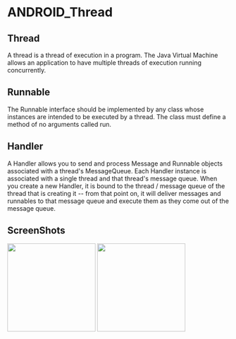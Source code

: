 # ANDROID_Thread


Thread
-----------
A thread is a thread of execution in a program. The Java Virtual Machine allows an application to have multiple threads of execution running concurrently.


Runnable
-----------
The Runnable interface should be implemented by any class whose instances are intended to be executed by a thread. The class must define a method of no arguments called run.


Handler
-----------
A Handler allows you to send and process Message and Runnable objects associated with a thread's MessageQueue. Each Handler instance is associated with a single thread and that thread's message queue. When you create a new Handler, it is bound to the thread / message queue of the thread that is creating it -- from that point on, it will deliver messages and runnables to that message queue and execute them as they come out of the message queue.


ScreenShots
-----------
<div>
<img width="200" src="https://user-images.githubusercontent.com/32612534/40410657-a91c68ac-5e6e-11e8-8060-5fa8a687cff3.png">
<img width="200" src="https://user-images.githubusercontent.com/32612534/40410662-aa4c77a8-5e6e-11e8-8573-2af4b5f5a2ac.png">
</div>

